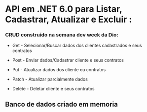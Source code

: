 # API em .NET 6.0 para Listar, Cadastrar, Atualizar e Excluir :

### CRUD construído na semana dev week da Dio:
- Get - Selecionar/Buscar dados dos clientes cadastrados e seus contratos

- Post - Enviar dados/Cadastrar cliente e seus contratos

- Put - Atualizar dados dos cliente ou contratos

- Patch - Atualizar parcialmente dados

- Delete - Deletar cliente e seus contratos


## Banco de dados criado em memoria

  

  

  
  
  
